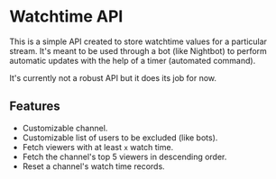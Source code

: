 # Watchtime API

This is a simple API created to store watchtime values for a particular stream. It's meant to be used through a bot (like Nightbot) to perform automatic updates with the help of a timer (automated command).

It's currently not a robust API but it does its job for now.

## Features

- Customizable channel.
- Customizable list of users to be excluded (like bots).
- Fetch viewers with at least `x` watch time.
- Fetch the channel's top 5 viewers in descending order.
- Reset a channel's watch time records.
